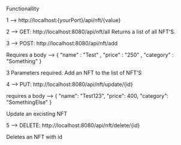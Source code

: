 Functionallity

1 --> http://localhost:{yourPort}/api/nft/{value}

2 --> GET:
http://localhost:8080/api/nft/all
Returns a list of all NFT'S.



3 --> POST:
http://localhost:8080/api/nft/add

Requires a body -->
{
"name" : "Test" ,
"price" : "250" ,
"category" : "Something"
}

3 Parameters required. Add an NFT to the list of NFT'S



4 --> PUT:
http://localhost:8080/api/nft/update/{id}

requires a body -->
{
"name": "Test123",
"price": 400,
"category": "SomethingElse"
}

Update an excisting NFT


5 --> DELETE:
http://localhost:8080/api/nft/delete/{id}

Deletes an NFT with id